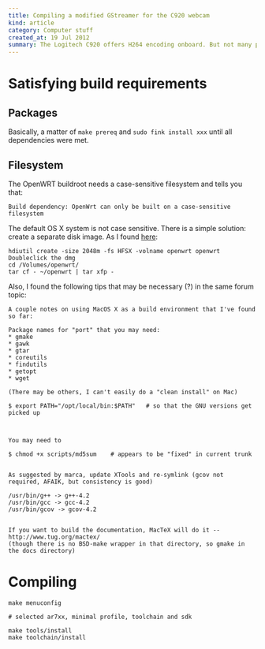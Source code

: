 ```yaml
--- 
title: Compiling a modified GStreamer for the C920 webcam
kind: article
category: Computer stuff
created_at: 19 Jul 2012
summary: The Logitech C920 offers H264 encoding onboard. But not many programs can make use of it. I am trying to compile a patched GStreamer module that allows streaming of H264 directly from the C920 camera.
---
```

# Satisfying build requirements #
## Packages

Basically, a matter of `make prereq` and `sudo fink install xxx` until
all dependencies were met.

## Filesystem ##

The OpenWRT buildroot needs a case-sensitive filesystem and tells you
that:

    Build dependency: OpenWrt can only be built on a case-sensitive
    filesystem
	
The default OS X system is not case sensitive. There is a simple
solution: create a separate disk image. As I found
[here](https://forum.openwrt.org/viewtopic.php?id=20914):

    hdiutil create -size 2048m -fs HFSX -volname openwrt openwrt
	Doubleclick the dmg
	cd /Volumes/openwrt/
	tar cf - ~/openwrt | tar xfp -

Also, I found the following tips that may be necessary (?) in the same
forum topic:

    A couple notes on using MacOS X as a build environment that I've found so far:

	Package names for "port" that you may need:
	* gmake
	* gawk
	* gtar
	* coreutils
	* findutils
	* getopt
	* wget

	(There may be others, I can't easily do a "clean install" on Mac)

	$ export PATH="/opt/local/bin:$PATH"   # so that the GNU versions get picked up



	You may need to

	$ chmod +x scripts/md5sum    # appears to be "fixed" in current trunk


	As suggested by marca, update XTools and re-symlink (gcov not required, AFAIK, but consistency is good)

	/usr/bin/g++ -> g++-4.2
	/usr/bin/gcc -> gcc-4.2
	/usr/bin/gcov -> gcov-4.2


	If you want to build the documentation, MacTeX will do it -- http://www.tug.org/mactex/
	(though there is no BSD-make wrapper in that directory, so gmake in the docs directory)

# Compiling

    make menuconfig
	
	# selected ar7xx, minimal profile, toolchain and sdk
	
	make tools/install
	make toolchain/install
